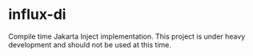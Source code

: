 # influx-di
Compile time Jakarta Inject implementation. This project is under heavy development and should not be used at this time.
